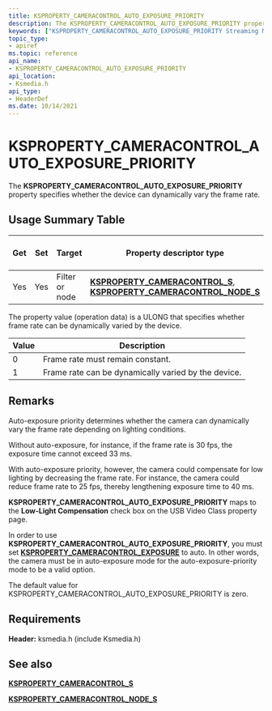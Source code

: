```yaml
---
title: KSPROPERTY_CAMERACONTROL_AUTO_EXPOSURE_PRIORITY
description: The KSPROPERTY_CAMERACONTROL_AUTO_EXPOSURE_PRIORITY property specifies whether the device can dynamically vary the frame rate.
keywords: ["KSPROPERTY_CAMERACONTROL_AUTO_EXPOSURE_PRIORITY Streaming Media Devices"]
topic_type:
- apiref
ms.topic: reference
api_name:
- KSPROPERTY_CAMERACONTROL_AUTO_EXPOSURE_PRIORITY
api_location:
- Ksmedia.h
api_type:
- HeaderDef
ms.date: 10/14/2021
---
```


# KSPROPERTY_CAMERACONTROL_AUTO_EXPOSURE_PRIORITY

The **KSPROPERTY_CAMERACONTROL_AUTO_EXPOSURE_PRIORITY** property specifies whether the device can dynamically vary the frame rate.

## Usage Summary Table

| Get | Set | Target | Property descriptor type | Property value type |
|--|--|--|--|--|
| Yes | Yes | Filter or node | [**KSPROPERTY_CAMERACONTROL_S**](/windows-hardware/drivers/ddi/ksmedia/ns-ksmedia-ksproperty_cameracontrol_s), [**KSPROPERTY_CAMERACONTROL_NODE_S**](/windows-hardware/drivers/ddi/ksmedia/ns-ksmedia-ksproperty_cameracontrol_node_s) | ULONG |

The property value (operation data) is a ULONG that specifies whether frame rate can be dynamically varied by the device.

| Value | Description |
|--|--|
| 0 | Frame rate must remain constant. |
| 1 | Frame rate can be dynamically varied by the device. |

## Remarks

Auto-exposure priority determines whether the camera can dynamically vary the frame rate depending on lighting conditions.

Without auto-exposure, for instance, if the frame rate is 30 fps, the exposure time cannot exceed 33 ms.

With auto-exposure priority, however, the camera could compensate for low lighting by decreasing the frame rate. For instance, the camera could reduce frame rate to 25 fps, thereby lengthening exposure time to 40 ms.

**KSPROPERTY_CAMERACONTROL_AUTO_EXPOSURE_PRIORITY** maps to the **Low-Light Compensation** check box on the USB Video Class property page.

In order to use **KSPROPERTY_CAMERACONTROL_AUTO_EXPOSURE_PRIORITY**, you must set [**KSPROPERTY_CAMERACONTROL_EXPOSURE**](ksproperty-cameracontrol-exposure.md) to auto. In other words, the camera must be in auto-exposure mode for the auto-exposure-priority mode to be a valid option.

The default value for KSPROPERTY_CAMERACONTROL_AUTO_EXPOSURE_PRIORITY is zero.

## Requirements

**Header:** ksmedia.h (include Ksmedia.h)

## See also

[**KSPROPERTY_CAMERACONTROL_S**](/windows-hardware/drivers/ddi/ksmedia/ns-ksmedia-ksproperty_cameracontrol_s)

[**KSPROPERTY_CAMERACONTROL_NODE_S**](/windows-hardware/drivers/ddi/ksmedia/ns-ksmedia-ksproperty_cameracontrol_node_s)
